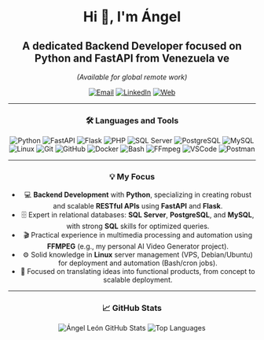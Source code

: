 <div align="center">
  
  
  # Hi 👋, I'm Ángel
  
  ## A dedicated **Backend Developer** focused on **Python** and **FastAPI** from Venezuela ve
  *(Available for global remote work)*

  <p align="center">
    <a href="mailto:angelgleon@gmail.com"><img src="https://img.shields.io/badge/Email-angelgleon%40gmail.com-D14836?style=flat-square&logo=gmail&logoColor=white" alt="Email"></a>
    <a href="https://linkedin.com/in/angel-gerardo-leon-alvarez" target="_blank"><img src="https://img.shields.io/badge/LinkedIn-ÁngelLeón-0077B5?style=flat-square&logo=linkedin&logoColor=white" alt="LinkedIn"></a>
    <a href="https://angelgleon2014.github.io/angelgerardoleonalvarez" target="_blank"><img src="https://img.shields.io/badge/Website-Portfolio-4CAF50?style=flat-square&logo=internetexplorer&logoColor=white" alt="Web"></a>
  </p>
  
  ---
  
  ### 🛠️ Languages and Tools
  
  <p align="center">
    <img src="https://img.shields.io/badge/Python-3776AB?style=for-the-badge&logo=python&logoColor=white" alt="Python">
    <img src="https://img.shields.io/badge/FastAPI-009688?style=for-the-badge&logo=fastapi&logoColor=white" alt="FastAPI">
    <img src="https://img.shields.io/badge/Flask-000000?style=for-the-badge&logo=flask&logoColor=white" alt="Flask">
    <img src="https://img.shields.io/badge/PHP-777BB4?style=for-the-badge&logo=php&logoColor=white" alt="PHP">
    <img src="https://img.shields.io/badge/SQLServer-CC2927?style=for-the-badge&logo=microsoftsqlserver&logoColor=white" alt="SQL Server">
    <img src="https://img.shields.io/badge/PostgreSQL-316192?style=for-the-badge&logo=postgresql&logoColor=white" alt="PostgreSQL">
    <img src="https://img.shields.io/badge/MySQL-4479A1?style=for-the-badge&logo=mysql&logoColor=white" alt="MySQL">
    <img src="https://img.shields.io/badge/Linux-FCC624?style=for-the-badge&logo=linux&logoColor=black" alt="Linux">
    <img src="https://img.shields.io/badge/Git-F05032?style=for-the-badge&logo=git&logoColor=white" alt="Git">
    <img src="https://img.shields.io/badge/GitHub-181717?style=for-the-badge&logo=github&logoColor=white" alt="GitHub">
    <img src="https://img.shields.io/badge/Docker-2496ED?style=for-the-badge&logo=docker&logoColor=white" alt="Docker">
    <img src="https://img.shields.io/badge/Bash-4EAA25?style=for-the-badge&logo=gnubash&logoColor=white" alt="Bash">
    <img src="https://img.shields.io/badge/FFmpeg-006600?style=for-the-badge&logo=ffmpeg&logoColor=white" alt="FFmpeg">
    <img src="https://img.shields.io/badge/VSCode-007ACC?style=for-the-badge&logo=visualstudiocode&logoColor=white" alt="VSCode">
    <img src="https://img.shields.io/badge/Postman-FF6C37?style=for-the-badge&logo=postman&logoColor=white" alt="Postman">
  </p>
  
  ---
  
  ### 💡 My Focus
  
  - 💻 **Backend Development** with **Python**, specializing in creating robust and scalable **RESTful APIs** using **FastAPI** and **Flask**.
  - 🗄️ Expert in relational databases: **SQL Server**, **PostgreSQL**, and **MySQL**, with strong **SQL** skills for optimized queries.
  - 🎬 Practical experience in multimedia processing and automation using **FFMPEG** (e.g., my personal AI Video Generator project).
  - ⚙️ Solid knowledge in **Linux** server management (VPS, Debian/Ubuntu) for deployment and automation (Bash/cron jobs).
  - 🚀 Focused on translating ideas into functional products, from concept to scalable deployment.
  
  ---
  
  ### 📈 GitHub Stats
  
  <p align="center">
    <img src="https://github-readme-stats.vercel.app/api?username=angelgleon2014&show_icons=true&theme=dark&include_all_commits=true&count_private=true" alt="Ángel León GitHub Stats" />
    <img src="https://github-readme-stats.vercel.app/api/top-langs/?username=angelgleon2014&layout=compact&theme=dark&hide=html,css,javascript,bash&langs_count=5" alt="Top Languages" />
  </p>
  
</div>
